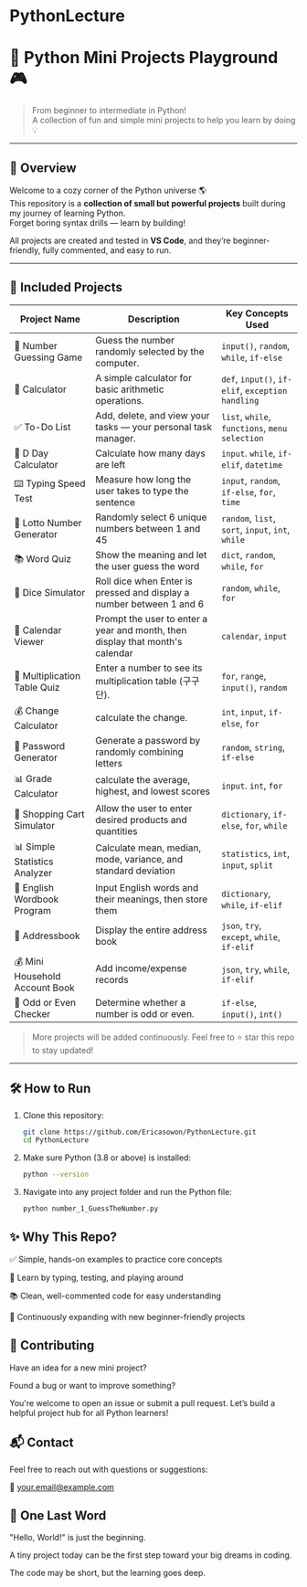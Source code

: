 # PythonLecture

# 🐍 Python Mini Projects Playground 🎮

> From beginner to intermediate in Python!  
> A collection of fun and simple mini projects to help you learn by doing 💡

---

## 📌 Overview

Welcome to a cozy corner of the Python universe 🌎  
This repository is a **collection of small but powerful projects** built during my journey of learning Python.  
Forget boring syntax drills — learn by building!

All projects are created and tested in **VS Code**, and they’re beginner-friendly, fully commented, and easy to run.

---

## 🧩 Included Projects

| Project Name            | Description                                                   | Key Concepts Used                             |
|-------------------------|---------------------------------------------------------------|------------------------------------------------|
| 🎯 Number Guessing Game | Guess the number randomly selected by the computer.           | `input()`, `random`, `while`, `if-else`       |
| 🧮 Calculator           | A simple calculator for basic arithmetic operations.          | `def`, `input()`, `if-elif`, `exception handling`|
| ✅ To-Do List           | Add, delete, and view your tasks — your personal task manager.| `list`, `while`, `functions`, `menu selection`|
| 📆 D Day Calculator     | Calculate how many days are left                              | `input`. `while`, `if-elif`, `datetime`       |
| ⌨️ Typing Speed Test    | Measure how long the user takes to type the sentence          | `input`, `random`, `if-else`, `for`, `time`   |
| 🎰 Lotto Number Generator | Randomly select 6 unique numbers between 1 and 45           | `random`, `list`, `sort`, `input`, `int`, `while` |
| 📚 Word Quiz            | Show the meaning and let the user guess the word              | `dict`, `random`, `while`, `for`              |
| 🎲 Dice Simulator       | Roll dice when Enter is pressed and display a number between 1 and 6 | `random`, `while`, `for`               |
| 📅 Calendar Viewer      | Prompt the user to enter a year and month, then display that month's calendar | `calendar`, `input`           |
| 🔄 Multiplication Table Quiz | Enter a number to see its multiplication table (구구단). | `for`, `range`, `input()`, `random`           |
| 💰 Change Calculator    | calculate the change.                                         | `int`, `input`, `if-else`, `for`              |
| 🔐 Password Generator   | Generate a password by randomly combining letters             | `random`, `string`, `if-else`                 |
| 📊 Grade Calculator     | calculate the average, highest, and lowest scores             | `input`. `int`, `for`                         |
| 🛒 Shopping Cart Simulator | Allow the user to enter desired products and quantities    | `dictionary`, `if-else`, `for`, `while`       |
| 📊 Simple Statistics Analyzer | Calculate mean, median, mode, variance, and standard deviation | `statistics`, `int`, `input`, `split`  |
| 📖 English Wordbook Program | Input English words and their meanings, then store them   | `dictionary`, `while`, `if-elif`              |
| 📕 Addressbook          | Display the entire address book                               | `json`, `try`, `except`, `while`, `if-elif`   |
| 💰 Mini Household Account Book | Add income/expense records                             | `json`, `try`, `while`, `if-elif`             |
| 🔢 Odd or Even Checker  | Determine whether a number is odd or even.                    | `if-else`, `input()`, `int()`                 |

> More projects will be added continuously. Feel free to ⭐ star this repo to stay updated!

---

## 🛠 How to Run

1. Clone this repository:
   ```bash
   git clone https://github.com/Ericasowon/PythonLecture.git
   cd PythonLecture

2. Make sure Python (3.8 or above) is installed:
   ```bash
   python --version

3. Navigate into any project folder and run the Python file:
   ```bash
   python number_1_GuessTheNumber.py

## ✨ Why This Repo?

✅ Simple, hands-on examples to practice core concepts

🧠 Learn by typing, testing, and playing around

📚 Clean, well-commented code for easy understanding

🌱 Continuously expanding with new beginner-friendly projects

## 🤝 Contributing

Have an idea for a new mini project?

Found a bug or want to improve something?

You're welcome to open an issue or submit a pull request. Let’s build a helpful project hub for all Python learners!

## 📬 Contact

Feel free to reach out with questions or suggestions:

📧 your.email@example.com


## 🐾 One Last Word

"Hello, World!" is just the beginning.

A tiny project today can be the first step toward your big dreams in coding.

The code may be short, but the learning goes deep.



